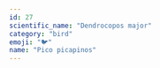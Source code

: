 ```yaml
---
id: 27
scientific_name: "Dendrocopos major"
category: "bird"
emoji: "🐦"
name: "Pico picapinos"
---
```

